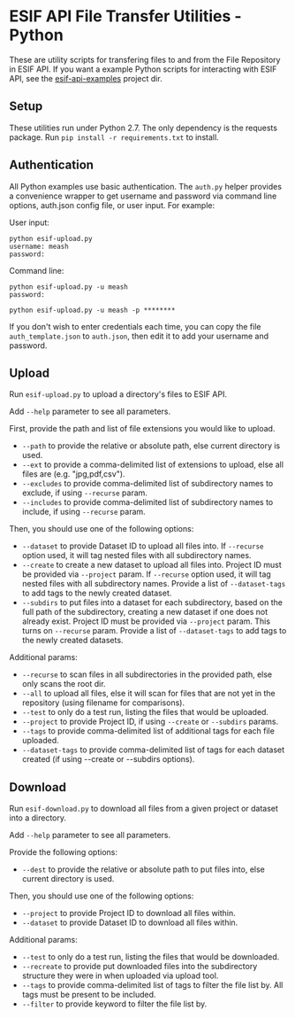 # ESIF API File Transfer Utilities - Python

These are utility scripts for transfering files to and from the File Repository in ESIF API. If you want a example Python scripts for interacting with ESIF API, see the [esif-api-examples](https://github.nrel.gov/viz/esif-api-examples/tree/master/python) project dir.

## Setup

These utilities run under Python 2.7. The only dependency is the requests package. Run `pip install -r requirements.txt` to install.

## Authentication

All Python examples use basic authentication. The `auth.py` helper provides a convenience wrapper to get username and password via command line options, auth.json config file, or user input. For example:

User input:
```shell
python esif-upload.py
username: meash
password:
```

Command line:
```shell
python esif-upload.py -u meash
password:
```

```shell
python esif-upload.py -u meash -p ********
```

If you don't wish to enter credentials each time, you can copy the file `auth_template.json` to `auth.json`, then edit it to add your username and password.

## Upload

Run `esif-upload.py` to upload a directory's files to ESIF API.

Add `--help` parameter to see all parameters.

First, provide the path and list of file extensions you would like to upload. 

* `--path` to provide the relative or absolute path, else current directory is used.
* `--ext` to provide a comma-delimited list of extensions to upload, else all files are (e.g. "jpg,pdf,csv").
* `--excludes` to provide comma-delimited list of subdirectory names to exclude, if using `--recurse` param.
* `--includes` to provide comma-delimited list of subdirectory names to include, if using `--recurse` param.

Then, you should use one of the following options:
    
* `--dataset` to provide Dataset ID to upload all files into.  If `--recurse` option used, it will tag nested files with all subdirectory names.
* `--create` to create a new dataset to upload all files into. Project ID must be provided via `--project` param. If `--recurse` option used, it will tag nested files with all subdirectory names. Provide a list of `--dataset-tags` to add tags to the newly created dataset.
* `--subdirs` to put files into a dataset for each subdirectory, based on the full path of the subdirectory, creating a new dataset if one does not already exist. Project ID must be provided via `--project` param. This turns on `--recurse` param.  Provide a list of `--dataset-tags` to add tags to the newly created datasets.
 
Additional params:

* `--recurse` to scan files in all subdirectories in the provided path, else only scans the root dir.
* `--all` to upload all files, else it will scan for files that are not yet in the repository (using filename for comparisons).
* `--test` to only do a test run, listing the files that would be uploaded. 
* `--project` to provide Project ID, if using `--create` or `--subdirs` params.
* `--tags` to provide comma-delimited list of additional tags for each file uploaded.
* `--dataset-tags` to provide comma-delimited list of tags for each dataset created (if using --create or --subdirs options).


## Download

Run `esif-download.py` to download all files from a given project or dataset into a directory.

Add `--help` parameter to see all parameters.

Provide the following options:

* `--dest` to provide the relative or absolute path to put files into, else current directory is used.

Then, you should use one of the following options:
    
* `--project` to provide Project ID to download all files within.
* `--dataset` to provide Dataset ID to download all files within.

Additional params:

* `--test` to only do a test run, listing the files that would be downloaded. 
* `--recreate` to provide put downloaded files into the subdirectory structure they were in when uploaded via upload tool. 
* `--tags` to provide comma-delimited list of tags to filter the file list by. All tags must be present to be included.
* `--filter` to provide keyword to filter the file list by. 
